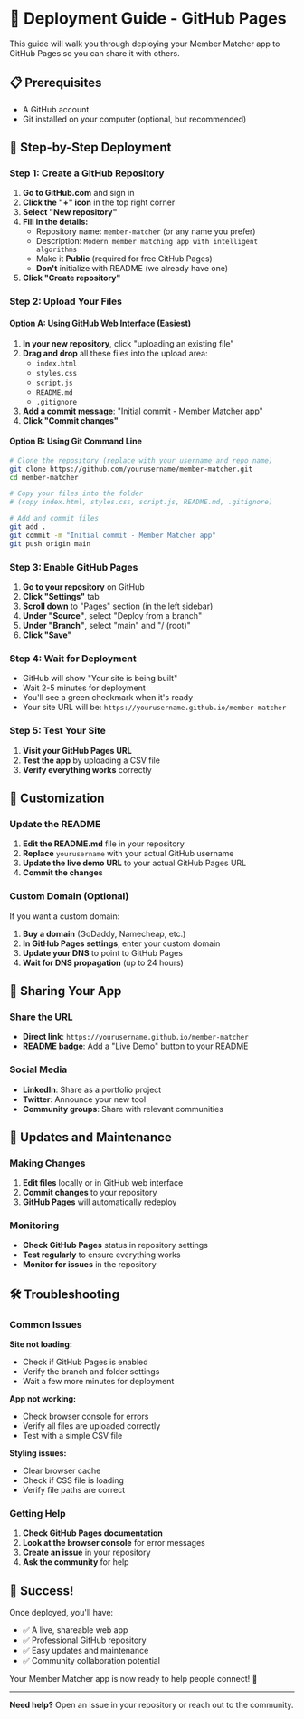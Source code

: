 # 🚀 Deployment Guide - GitHub Pages

This guide will walk you through deploying your Member Matcher app to GitHub Pages so you can share it with others.

## 📋 Prerequisites

- A GitHub account
- Git installed on your computer (optional, but recommended)

## 🎯 Step-by-Step Deployment

### Step 1: Create a GitHub Repository

1. **Go to GitHub.com** and sign in
2. **Click the "+" icon** in the top right corner
3. **Select "New repository"**
4. **Fill in the details:**
   - Repository name: `member-matcher` (or any name you prefer)
   - Description: `Modern member matching app with intelligent algorithms`
   - Make it **Public** (required for free GitHub Pages)
   - **Don't** initialize with README (we already have one)
5. **Click "Create repository"**

### Step 2: Upload Your Files

#### Option A: Using GitHub Web Interface (Easiest)

1. **In your new repository**, click "uploading an existing file"
2. **Drag and drop** all these files into the upload area:
   - `index.html`
   - `styles.css`
   - `script.js`
   - `README.md`
   - `.gitignore`
3. **Add a commit message**: "Initial commit - Member Matcher app"
4. **Click "Commit changes"**

#### Option B: Using Git Command Line

```bash
# Clone the repository (replace with your username and repo name)
git clone https://github.com/yourusername/member-matcher.git
cd member-matcher

# Copy your files into the folder
# (copy index.html, styles.css, script.js, README.md, .gitignore)

# Add and commit files
git add .
git commit -m "Initial commit - Member Matcher app"
git push origin main
```

### Step 3: Enable GitHub Pages

1. **Go to your repository** on GitHub
2. **Click "Settings"** tab
3. **Scroll down** to "Pages" section (in the left sidebar)
4. **Under "Source"**, select "Deploy from a branch"
5. **Under "Branch"**, select "main" and "/ (root)"
6. **Click "Save"**

### Step 4: Wait for Deployment

- GitHub will show "Your site is being built"
- Wait 2-5 minutes for deployment
- You'll see a green checkmark when it's ready
- Your site URL will be: `https://yourusername.github.io/member-matcher`

### Step 5: Test Your Site

1. **Visit your GitHub Pages URL**
2. **Test the app** by uploading a CSV file
3. **Verify everything works** correctly

## 🔧 Customization

### Update the README

1. **Edit the README.md** file in your repository
2. **Replace** `yourusername` with your actual GitHub username
3. **Update the live demo URL** to your actual GitHub Pages URL
4. **Commit the changes**

### Custom Domain (Optional)

If you want a custom domain:
1. **Buy a domain** (GoDaddy, Namecheap, etc.)
2. **In GitHub Pages settings**, enter your custom domain
3. **Update your DNS** to point to GitHub Pages
4. **Wait for DNS propagation** (up to 24 hours)

## 📱 Sharing Your App

### Share the URL
- **Direct link**: `https://yourusername.github.io/member-matcher`
- **README badge**: Add a "Live Demo" button to your README

### Social Media
- **LinkedIn**: Share as a portfolio project
- **Twitter**: Announce your new tool
- **Community groups**: Share with relevant communities

## 🔄 Updates and Maintenance

### Making Changes
1. **Edit files** locally or in GitHub web interface
2. **Commit changes** to your repository
3. **GitHub Pages** will automatically redeploy

### Monitoring
- **Check GitHub Pages** status in repository settings
- **Test regularly** to ensure everything works
- **Monitor for issues** in the repository

## 🛠️ Troubleshooting

### Common Issues

**Site not loading:**
- Check if GitHub Pages is enabled
- Verify the branch and folder settings
- Wait a few more minutes for deployment

**App not working:**
- Check browser console for errors
- Verify all files are uploaded correctly
- Test with a simple CSV file

**Styling issues:**
- Clear browser cache
- Check if CSS file is loading
- Verify file paths are correct

### Getting Help

1. **Check GitHub Pages documentation**
2. **Look at the browser console** for error messages
3. **Create an issue** in your repository
4. **Ask the community** for help

## 🎉 Success!

Once deployed, you'll have:
- ✅ A live, shareable web app
- ✅ Professional GitHub repository
- ✅ Easy updates and maintenance
- ✅ Community collaboration potential

Your Member Matcher app is now ready to help people connect! 🚀

---

**Need help?** Open an issue in your repository or reach out to the community. 